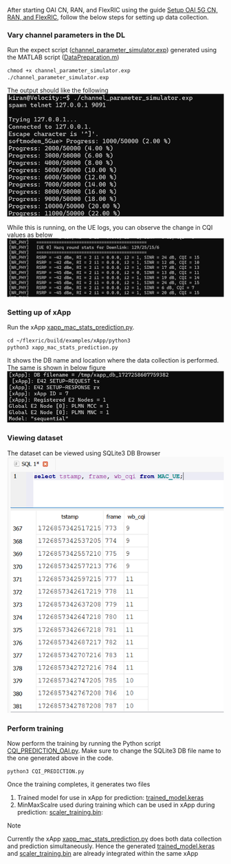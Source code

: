 After starting OAI CN, RAN, and FlexRIC using the guide [Setup OAI 5G CN, RAN, and FlexRIC](https://github.com/mprsk/CQI-Prediction/blob/main/docs/OAI%20Setup.md), follow the below steps for setting up data collection.

### Vary channel parameters in the DL
Run the expect script ([channel_parameter_simulator.exp](https://github.com/mprsk/CQI-Prediction/blob/main/channel_parameter_simulator.exp)) generated using the MATLAB script ([DataPreparation.m](https://github.com/mprsk/CQI-Prediction/blob/main/DataPreparation.m))
```
chmod +x channel_parameter_simulator.exp
./channel_parameter_simulator.exp
```
The output should like the following
![Channel simulator](https://github.com/mprsk/CQI-Prediction/blob/main/docs/img/ChannelSimulator.png)

While this is running, on the UE logs, you can observe the change in CQI values as below
![UE logs with cannel simulator](https://github.com/mprsk/CQI-Prediction/blob/main/docs/img/UE%20CQI%20Logs.png)

### Setting up of xApp
Run the xApp [xapp_mac_stats_prediction.py](https://github.com/mprsk/CQI-Prediction/blob/main/xapp_mac_stats_prediction.py). 
```
cd ~/flexric/build/examples/xApp/python3
python3 xapp_mac_stats_prediction.py
```

It shows the DB name and location where the data collection is performed. The same is shown in below figure
![xApp data collection](https://github.com/mprsk/CQI-Prediction/blob/main/docs/img/xApp%20DB%20location.png)

### Viewing dataset
The dataset can be viewed using SQLite3 DB Browser
![Sample training dataset](https://github.com/mprsk/CQI-Prediction/blob/main/docs/img/data.png)

### Perform training
Now perform the training by running the Python script [CQI_PREDICTION_OAI.py](https://github.com/mprsk/CQI-Prediction/blob/main/CQI_PREDICTION_OAI.py). Make sure to change the SQLite3 DB file name to the one generated above in the code.

```
python3 CQI_PREDICTION.py
```
Once the training completes, it generates two files
1) Trained model for use in xApp for prediction: [trained_model.keras](https://github.com/mprsk/CQI-Prediction/blob/main/trained_model.keras)
2) MinMaxScalre used during training which can be used in xApp during prediction: [scaler_training.bin](https://github.com/mprsk/CQI-Prediction/blob/main/scaler_training.bin): 

> [!NOTE]
> Currently the xApp [xapp_mac_stats_prediction.py](https://github.com/mprsk/CQI-Prediction/blob/main/xapp_mac_stats_prediction.py) does both data collection and prediction simultaneously. Hence the generated [trained_model.keras](https://github.com/mprsk/CQI-Prediction/blob/main/trained_model.keras) and [scaler_training.bin](https://github.com/mprsk/CQI-Prediction/blob/main/scaler_training.bin) are already integrated within the same xApp



